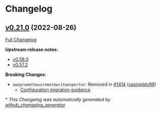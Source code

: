 # Changelog

## [v0.21.0](https://github.com/aws-observability/aws-otel-collector/tree/v0.21.0) (2022-08-26)

[Full Changelog](https://github.com/aws-observability/aws-otel-collector/compare/v0.20.0...v0.21.0)

**Upstream release notes:**

- [v0.58.0](https://github.com/open-telemetry/opentelemetry-collector/releases/tag/v0.58.0)
- [v0.57.2](https://github.com/open-telemetry/opentelemetry-collector/releases/tag/v0.57.2)

**Breaking Changes:**
- `awsprometheusremotewriteexporter`: Removed in [\#1414](https://github.com/aws-observability/aws-otel-collector/pull/1414) ([vasireddy99](https://github.com/vasireddy99))
  - [Configuration migration guidance](https://aws-otel.github.io/docs/sigv4)



\* *This Changelog was automatically generated by [github_changelog_generator](https://github.com/github-changelog-generator/github-changelog-generator)*
